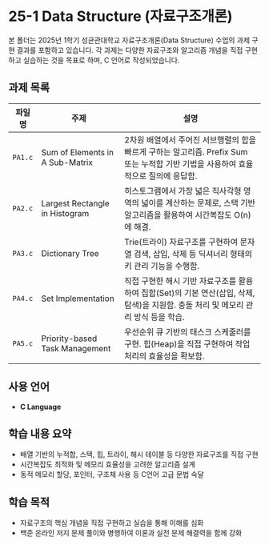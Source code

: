 # 25-1 Data Structure (자료구조개론)

본 폴더는 2025년 1학기 성균관대학교 자료구조개론(Data Structure) 수업의 과제 구현 결과를 포함하고 있습니다. 각 과제는 다양한 자료구조와 알고리즘 개념을 직접 구현하고 실습하는 것을 목표로 하며, C 언어로 작성되었습니다.

## 과제 목록

| 파일명  | 주제 | 설명 |
|---------|------|------|
| `PA1.c` | Sum of Elements in A Sub-Matrix | 2차원 배열에서 주어진 서브행렬의 합을 빠르게 구하는 알고리즘. Prefix Sum 또는 누적합 기반 기법을 사용하여 효율적으로 질의에 응답함. |
| `PA2.c` | Largest Rectangle in Histogram | 히스토그램에서 가장 넓은 직사각형 영역의 넓이를 계산하는 문제로, 스택 기반 알고리즘을 활용하여 시간복잡도 O(n)에 해결. |
| `PA3.c` | Dictionary Tree | Trie(트라이) 자료구조를 구현하여 문자열 검색, 삽입, 삭제 등 딕셔너리 형태의 키 관리 기능을 수행함. |
| `PA4.c` | Set Implementation | 직접 구현한 해시 기반 자료구조를 활용하여 집합(Set)의 기본 연산(삽입, 삭제, 탐색)을 지원함. 충돌 처리 및 메모리 관리 방식 등을 학습. |
| `PA5.c` | Priority-based Task Management | 우선순위 큐 기반의 태스크 스케줄러를 구현. 힙(Heap)을 직접 구현하여 작업 처리의 효율성을 확보함. |

## 사용 언어

- **C Language**

## 학습 내용 요약

- 배열 기반의 누적합, 스택, 힙, 트라이, 해시 테이블 등 다양한 자료구조를 직접 구현
- 시간복잡도 최적화 및 메모리 효율성을 고려한 알고리즘 설계
- 동적 메모리 할당, 포인터, 구조체 사용 등 C언어 고급 문법 숙달

## 학습 목적

- 자료구조의 핵심 개념을 직접 구현하고 실습을 통해 이해를 심화
- 백준 온라인 저지 문제 풀이와 병행하여 이론과 실전 문제 해결력을 함께 강화